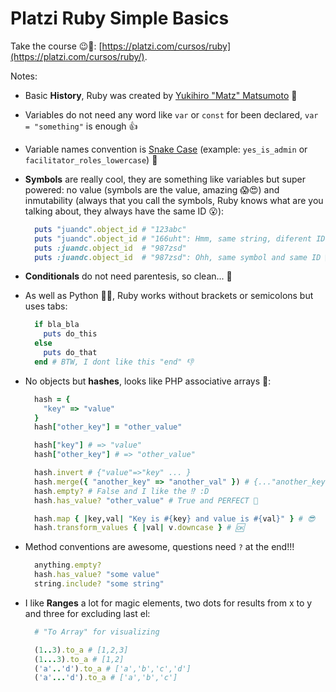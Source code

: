 # Platzi Ruby Simple Basics

Take the course :wink::green_heart:: [https://platzi.com/cursos/ruby](https://platzi.com/cursos/ruby/).

Notes:

- Basic **History**, Ruby was created by [Yukihiro "Matz" Matsumoto](https://en.wikipedia.org/wiki/Yukihiro_Matsumoto) :older_man:

- Variables do not need any word like `var` or `const` for been declared, `var = "something"` is enough :+1:
- Variable names convention is [Snake Case](https://en.wikipedia.org/wiki/Snake_case) (example: `yes_is_admin` or `facilitator_roles_lowercase`) :low_brightness:

- **Symbols** are really cool, they are something like variables but super powered: no value (symbols are the value, amazing :scream::heart_eyes:) and inmutability (always that you call the symbols, Ruby knows what are you talking about, they always have the same ID :open_mouth:):

  ```ruby
    puts "juandc".object_id # "123abc"
    puts "juandc".object_id # "166uht": Hmm, same string, diferent ID 🤔
    puts :juandc.object_id  # "987zsd"
    puts :juandc.object_id  # "987zsd": Ohh, same symbol and same ID 🍦
  ```

- **Conditionals** do not need parentesis, so clean... :straight_ruler:

- As well as Python :snake::sweat_smile:, Ruby works without brackets or semicolons but uses tabs:

  ```ruby
    if bla_bla
      puts do_this
    else
      puts do_that
    end # BTW, I dont like this "end" 👎
  ```

- No objects but **hashes**, looks like PHP associative arrays :thinking::

  ```ruby
    hash = {
      "key" => "value"
    }
    hash["other_key"] = "other_value"

    hash["key"] # => "value"
    hash["other_key"] # => "other_value"

    hash.invert # {"value"=>"key" ... }
    hash.merge({ "another_key" => "another_val" }) # {..."another_key"=>"another_val"}
    hash.empty? # False and I like the ⁉ :D
    hash.has_value? "other_value" # True and PERFECT 🙌

    hash.map { |key,val| "Key is #{key} and value is #{val}" } # 😎
    hash.transform_values { |val| v.downcase } # 🆗
  ```

- Method conventions are awesome, questions need `?` at the end!!!

  ```ruby
    anything.empty?
    hash.has_value? "some value"
    string.include? "some string"
  ```

- I like **Ranges** a lot for magic elements, two dots for results from x to y and three for excluding last el:

  ```ruby
    # "To Array" for visualizing

    (1..3).to_a # [1,2,3]
    (1...3).to_a # [1,2]
    ('a'..'d').to_a # ['a','b','c','d']
    ('a'...'d').to_a # ['a','b','c']
  ```
